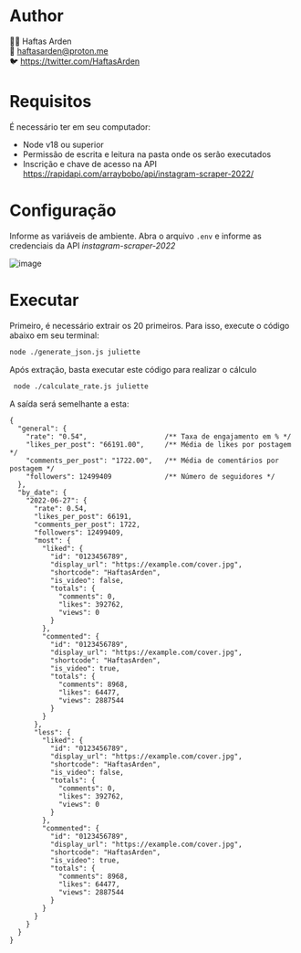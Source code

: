 # Author

🙆‍♂️ Haftas Arden<br>
📧 haftasarden@proton.me<br>
🐦 https://twitter.com/HaftasArden

# Requisitos
É necessário ter em seu computador:

 - Node v18 ou superior
 - Permissão de escrita e leitura na pasta onde os serão executados
 - Inscrição e chave de acesso na API https://rapidapi.com/arraybobo/api/instagram-scraper-2022/

# Configuração

Informe as variáveis de ambiente. Abra o arquivo `.env` e informe as credenciais da API *instagram-scraper-2022*

![image](https://user-images.githubusercontent.com/70228662/173392101-51b59c71-6a36-4f8f-aafd-013b86fbce7e.png)

# Executar

Primeiro, é necessário extrair os 20 primeiros. Para isso, execute o código abaixo em seu terminal:

```bash
node ./generate_json.js juliette
```

Após extração, basta executar este código para realizar o cálculo

```bash
 node ./calculate_rate.js juliette
```

A saída será semelhante a esta:

```jsonc
{
  "general": {
    "rate": "0.54",                   /** Taxa de engajamento em % */
    "likes_per_post": "66191.00",     /** Média de likes por postagem */
    "comments_per_post": "1722.00",   /** Média de comentários por postagem */
    "followers": 12499409             /** Número de seguidores */
  },
  "by_date": {
    "2022-06-27": {
      "rate": 0.54,
      "likes_per_post": 66191,
      "comments_per_post": 1722,
      "followers": 12499409,
      "most": {
        "liked": {
          "id": "0123456789",
          "display_url": "https://example.com/cover.jpg",
          "shortcode": "HaftasArden",
          "is_video": false,
          "totals": {
            "comments": 0,
            "likes": 392762,
            "views": 0
          }
        },
        "commented": {
          "id": "0123456789",
          "display_url": "https://example.com/cover.jpg",
          "shortcode": "HaftasArden",
          "is_video": true,
          "totals": {
            "comments": 8968,
            "likes": 64477,
            "views": 2887544
          }
        }
      },
      "less": {
        "liked": {
          "id": "0123456789",
          "display_url": "https://example.com/cover.jpg",
          "shortcode": "HaftasArden",
          "is_video": false,
          "totals": {
            "comments": 0,
            "likes": 392762,
            "views": 0
          }
        },
        "commented": {
          "id": "0123456789",
          "display_url": "https://example.com/cover.jpg",
          "shortcode": "HaftasArden",
          "is_video": true,
          "totals": {
            "comments": 8968,
            "likes": 64477,
            "views": 2887544
          }
        }
      }
    }
  }
}
```
